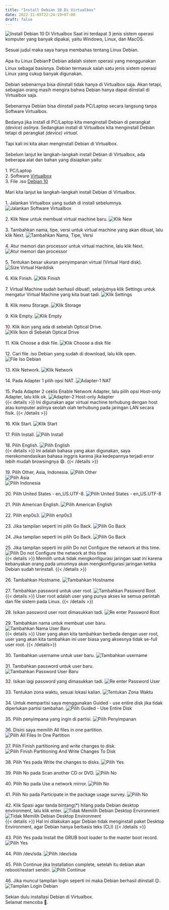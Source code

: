 ```yaml
---
title: "Install Debian 10 Di Virtualbox"
date: 2022-11-05T22:24:19+07:00
draft: false
---
```


![Install Debian 10 Di Virtualbox](/img/debian/1-installasidebian/0.png "Install Debian 10 Di Virtualbox")
Saat ini terdapat 3 jenis sistem operasi komputer yang banyak dipakai, yaitu Windows, Linux, dan MacOS.  
\
Sesuai judul maka saya hanya membahas tentang Linux Debian.  
\
Apa itu Linux Debian:question: Debian adalah sistem operasi yang menggunakan Linux sebagai basisnya.
Debian termasuk salah satu jenis sistem operasi Linux yang cukup banyak digunakan.  
\
Debian sebenarnya bisa diinstall tidak hanya di Virtualbox saja.
Akan tetapi, sebagian orang masih mengira bahwa Debian hanya dapat diinstall di Virtualbox saja.  
\
Sebenarnya Debian bisa diinstall pada PC/Laptop secara langsung tanpa Software Virtualbox.  
\
Bedanya jika install di PC/Laptop kita menginstall Debian di perangkat _(device) aslinya_.
Sedangkan install di Virtualbox kita menginstall Debian tetapi di perangkat _(device) virtual_.  
\
Tapi kali ini kita akan menginstall Debian di Virtualbox.  
\
Sebelum lanjut ke langkah-langkah install Debian di Virtualbox, ada beberapa alat dan bahan yang disiapkan yaitu:  
\
1\. PC/Laptop\
2\. Software [Virtualbox](https://www.virtualbox.org/wiki/Downloads)\
3\. File .iso [Debian 10](https://mirror.unej.ac.id/iso/Debian/debian-10.9.0-amd64-DVD-1.iso)\
\
Mari kita lanjut ke langkah-langkah install Debian di Virtualbox.  
\
1\. Jalankan Virtualbox yang sudah di install sebelumnya. ![Jalankan Software Virtualbox](/img/debian/1-installasidebian/1.png "Jalankan Software Virtualbox")  
\
2\. Klik New untuk membuat virtual machine baru. ![Klik New](/img/debian/1-installasidebian/2.png "Klik New")  
\
3\. Tambahkan nama, tipe, versi untuk virtual machine yang akan dibuat, lalu klik Next. ![Tambahkan Nama, Tipe, Versi](/img/debian/1-installasidebian/3.png "Tambahkan Nama, Tipe, Versi")  
\
4\. Atur memori dan processor untuk virtual machine, lalu klik Next. 
![Atur memori dan processor](/img/debian/1-installasidebian/4.png "Atur memori dan processor")  
\
5\. Tentukan besar ukuran penyimpanan virtual (Virtual Hard disk). ![Size Virtual Harddisk](/img/debian/1-installasidebian/5.png "Size Virtual Harddisk")  
\
6\. Klik Finish. ![Klik Finish](/img/debian/1-installasidebian/6.png "Klik Finish")  
\
7\. Virtual Machine sudah berhasil dibuat!, selanjutnya klik Settings untuk mengatur Virtual Machine yang kita buat tadi. ![Klik Settings](/img/debian/1-installasidebian/7.png "Klik Settings")  
\
8\. Klik menu Storage. ![Klik Storage](/img/debian/1-installasidebian/8.png "Klik Storage")  
\
9\. Klik Empty. ![Klik Empty](/img/debian/1-installasidebian/9.png "Klik Empty")  
\
10\.  Klik ikon yang ada di sebelah Optical Drive. 
![Klik Ikon di Sebelah Optical Drive](/img/debian/1-installasidebian/10.png "Klik Ikon di Sebelah Optical Drive")  
\
11\.  Klik Choose a disk file. ![Klik Choose a disk file](/img/debian/1-installasidebian/11.png "Klik Choose a disk file")  
\
12\.  Cari file .iso Debian yang sudah di download, lalu klik open. ![File Iso Debian](/img/debian/1-installasidebian/12.png "File Iso Debian")  
\
13\.  Klik Network. ![Klik Network](/img/debian/1-installasidebian/13.png "Klik Network")  
\
14\.  Pada Adapter 1 pilih opsi NAT. ![Adapter-1 NAT](/img/debian/1-installasidebian/14.png "Adapter-1 NAT")  
\
15\. Pada Adapter 2 ceklis Enable Network Adapter, lalu pilih opsi Host-only Adapter, lalu klik ok. ![Adapter-2 Host-only Adapter](/img/debian/1-installasidebian/15.png "Adapter-2 Host-only Adapter")  
{{< details >}}
Ini digunakan agar virtual machine terhubung dengan host atau komputer aslinya seolah olah terhubung pada jaringan LAN secara fisik.
{{< /details >}}  
\
16\. Klik Start. ![Klik Start](/img/debian/1-installasidebian/16.png "Klik Start")  
\
17\. Pilih Install. ![Pilih Install](/img/debian/1-installasidebian/17.png "Pilih Install")  
\
18\. Pilih English. ![Pilih English](/img/debian/1-installasidebian/18.png "Pilih English")  
{{< details >}}
Ini adalah bahasa yang akan digunakan, saya merekomendasikan bahasa inggris karena jika kedepannya terjadi error lebih mudah browsingnya :smile:.
{{< /details >}}  
\
19\. Pilih Other, Asia, Indonesia. ![Pilih Other](/img/debian/1-installasidebian/19.png "Pilih Other")  
![Pilih Asia](/img/debian/1-installasidebian/20.png "Pilih Asia")  
![Pilih Indonesia](/img/debian/1-installasidebian/21.png "Pilih Indonesia")  
\
20\. Pilih United States - en_US.UTF-8. ![Pilih United States - en_US.UTF-8](/img/debian/1-installasidebian/22.png "Pilih United States - en_US.UTF-8")  
\
21\. Pilih American English. ![Pilih American English](/img/debian/1-installasidebian/23.png "Pilih American English")  
\
22\. Pilih enp0s3. ![Pilih enp0s3](/img/debian/1-installasidebian/24.png "Pilih enp0s3")  
\
23\. Jika tampilan seperti ini pilih Go Back. ![Pilih Go Back](/img/debian/1-installasidebian/25.png "Pilih Go Back")  
\
24\. Jika tampilan seperti ini pilih Go Back. ![Pilih Go Back](/img/debian/1-installasidebian/26.png "Pilih Go Back")  
\
25\. Jika tampilan seperti ini pilih Do not Configure the network at this time. ![Pilih Do not Configure the network at this time](/img/debian/1-installasidebian/27.png "Pilih Do not Configure the network at this time")  
{{< details >}}
Memilih untuk tidak mengkonfigurasi jaringan saat ini karena kebanyakan orang pada umumnya akan mengkonfigurasi jaringan ketika Debian sudah terinstall.
{{< /details >}}  
\
26\. Tambahkan Hostname. ![Tambahkan Hostname](/img/debian/1-installasidebian/28.png "Tambahkan Hostname")   
\
27\. Tambahkan password untuk user root. ![Tambahkan Password Root](/img/debian/1-installasidebian/29.png "Tambahkan Password Root")  
{{< details >}}
User root adalah user yang punya akses ke semua perintah dan file sistem pada Linux.
{{< /details >}}  
\
28\. Isikan password user root dimasukkan tadi. ![Re enter Password Root](/img/debian/1-installasidebian/30.png "Re enter Password Root")  
\
29\. Tambahkan nama untuk membuat user baru. ![Tambahkan Nama User Baru](/img/debian/1-installasidebian/31.png "Tambahkan Nama User Baru")  
{{< details >}}
User yang akan kita tambahkan berbeda dengan user root, user yang akan kita tambahkan ini user biasa yang aksesnya tidak se-full user root.
{{< /details>}}  
\
30\. Tambahkan username untuk user baru. ![Tambahkan username](/img/debian/1-installasidebian/32.png "Tambahkan username")  
\
31\. Tambahkan password untuk user baru. ![Tambahkan Password User Baru](/img/debian/1-installasidebian/33.png "Tambahkan Password User Baru")  


32\. Isikan lagi password yang dimasukkan tadi. ![Re enter Password User](/img/debian/1-installasidebian/34.png "Re enter Password User")  
\
33\. Tentukan zona waktu, sesuai lokasi kalian. ![Tentukan Zona Waktu](/img/debian/1-installasidebian/35.png "Tentukan Zona Waktu")  
\
34\. Untuk mempartisi saya menggunakan Guided - use entire disk jika tidak diperlukan partisi tambahan. ![Pilih Guided - Use Entire Disk](/img/debian/1-installasidebian/36.png "Pilih Guided - Use Entire Disk")  
\
35\. Pilih penyimpana yang ingin di partisi. ![Pilih Penyimpanan](/img/debian/1-installasidebian/37.png "Pilih Penyimpanan")  
\
36\. Disini saya memilih All files in one partition. ![Pilih All Files In One Partition](/img/debian/1-installasidebian/38.png "Pilih All Files In One Partition")  
\
37\. Pilih Finish partitioning and write changes to disk. ![Pilih Finish Partitioning And Write Changes To Disk](/img/debian/1-installasidebian/39.png "Pilih Finish Partitioning And Write Changes To Disk")  
\
38\. Pilih Yes pada Write the changes to disks. ![Pilih Yes](/img/debian/1-installasidebian/40.png "Pilih Yes")  
\
39\. Pilih No pada Scan another CD or DVD. ![Pilih No](/img/debian/1-installasidebian/41.png "Pilih No")  
\
40\. Pilih No pada Use a network mirror. ![Pilih No](/img/debian/1-installasidebian/42.png "Pilih No")  
\
41\. Pilih No pada Participate in the package usage survey. ![Pilih No](/img/debian/1-installasidebian/43.png "Pilih No")  
\
42\. Klik Spasi agar tanda bintang(*) hilang pada Debian desktop environment, lalu klik enter. ![Tidak Memilih Debian Desktop Environment](/img/debian/1-installasidebian/44.png "Tidak Memilih Debian Desktop Environment")  
![Tidak Memilih Debian Desktop Environment](/img/debian/1-installasidebian/44.2.png "Tidak Memilih Debian Desktop Environment")  
{{< details >}}
Hal ini dilakukan agar Debian tidak menginstall paket Desktop Environment, agar Debian hanya berbasis teks (CLI)
{{< /details >}}  
\
43\. Pilih Yes pada Install the GRUB boot loader to the master boot record. ![Pilih Yes](/img/debian/1-installasidebian/45.png "Pilih Yes")  
\
44\. Pilih /dev/sda. ![Pilih /dev/sda](/img/debian/1-installasidebian/46.png "Pilih /dev/sda")  
\
45\. Pilih Continue jika Installation complete, setelah itu debian akan reboot/restart sendiri. ![Pilih Continue](/img/debian/1-installasidebian/47.png "Pilih Continue")  
\
46\. Jika muncul tampilan login seperti ini maka Debian berhasil diinstall :wink:. ![Tampilan Login Debian](/img/debian/1-installasidebian/48.png "Tampilan Login Debian")  
\
Sekian dulu installasi Debian di Virtualbox.  
Selamat mencoba :wave:.